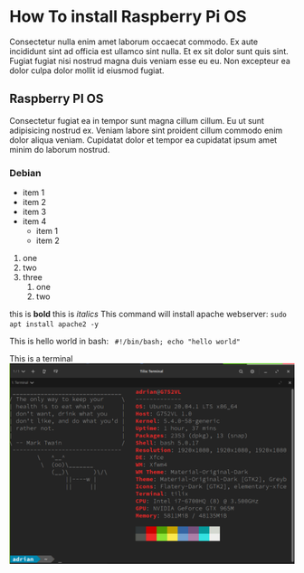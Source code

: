 # How To install Raspberry Pi OS
Consectetur nulla enim amet laborum occaecat commodo. Ex aute incididunt sint ad officia est ullamco sint nulla. Et ex sit dolor sunt quis sint. Fugiat fugiat nisi nostrud magna duis veniam esse eu eu. Non excepteur ea dolor culpa dolor mollit id eiusmod fugiat.
## Raspberry PI OS
Consectetur fugiat ea in tempor sunt magna cillum cillum. Eu ut sunt adipisicing nostrud ex. Veniam labore sint proident cillum commodo enim dolor aliqua veniam. Cupidatat dolor et tempor ea cupidatat ipsum amet minim do laborum nostrud.
### Debian
* item 1
* item 2
* item 3
* item 4
  * item 1
  * item 2

1. one
2. two 
3. three 
   1. one
   2. two

this is **bold**
this is *italics*
This command will install apache webserver: `sudo apt install apache2 -y` 

This is hello world in bash:
` #!/bin/bash; echo "hello world"`

This is a terminal
![Terminal](terminal.png)